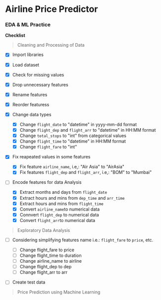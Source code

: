 # Airline Price Predictor

### EDA & ML Practice

**Checklist**

> Cleaning and Processing of Data

-   [x] Import libraries
-   [x] Load dataset
-   [x] Check for missing values
-   [x] Drop unnecessary features
-   [x] Rename features
-   [x] Reorder featuress
-   [x] Change data types
    -   [x] Change `flight_date` to "datetime" in yyyy-mm-dd format
    -   [x] Change `flight_dep` and `flight_arr` to "datetime" in HH:MM format
    -   [x] Change `total_stops` to "int" from categorical values
    -   [x] Change `flight_time` to "datetime" in HH:MM format
    -   [x] Change `flight_fare` to "int"
-   [x] Fix reapeated values in some features

    -   [x] Fix feature `airline_name`, i.e,: "Air Asia" to "AirAsia"
    -   [x] Fix features `flight_dep` and `flight_arr`, i.e,: "BOM" to "Mumbai"

-   [ ] Encode features for data Analysis
    -   [x] Extract months and days from `flight_date`
    -   [x] Extract hours and mins from `dep_time` and `arr_time`
    -   [x] Extract hours and mins from `flight_time`
    -   [x] Convert `airline_name`to numerical data
    -   [x] Connvert `flight_dep` to numerical data
    -   [x] Convert `flight_arr`to numerical data

> Exploratory Data Analysis

-   [ ] Considering simplifying features name i.e.: `flight_fare` to `price`, etc.

    -   [ ] Change flight_fare to price
    -   [ ] Change flight_time to duration
    -   [ ] Change airline_name to airline
    -   [ ] Change flight_dep to dep
    -   [ ] Change flight_arr to arr

-   [ ] Create test data

> Price Prediction using Machine Learning
